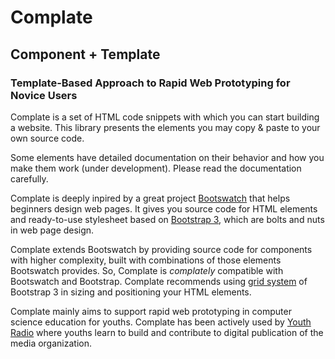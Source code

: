 # Complate
## Component + Template
### Template-Based Approach to Rapid Web Prototyping for Novice Users

Complate is a set of HTML code snippets with which you can start building a website. This library presents the elements you may copy & paste to your own source code.

Some elements have detailed documentation on their behavior and how you make them work (under development). Please read the documentation carefully.

Complate is deeply inpired by a great project [Bootswatch](https://bootswatch.com/) that helps beginners design web pages. It gives you source code for HTML elements and ready-to-use stylesheet based on [Bootstrap 3](https://getbootstrap.com/), which are bolts and nuts in web page design.

Complate extends Bootswatch by providing source code for components with higher complexity, built with combinations of those elements Bootswatch provides. So, Complate is *complately* compatible with Bootswatch and Bootstrap. Complate recommends using [grid system](http://getbootstrap.com/css/#grid) of Bootstrap 3 in sizing and positioning your HTML elements.

Complate mainly aims to support rapid web prototyping in computer science education for youths. Complate has been actively used by [Youth Radio](https://youthradio.org/) where youths learn to build and contribute to digital publication of the media organization.
